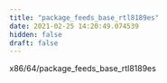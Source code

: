 ```yaml
---
title: "package_feeds_base_rtl8189es"
date: 2021-02-25 14:20:49.074539
hidden: false
draft: false
---
```


x86/64/package_feeds_base_rtl8189es

